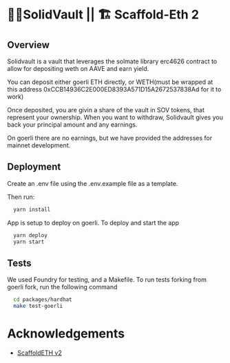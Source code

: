 # 🔮🏦SolidVault || 🏗 Scaffold-Eth 2

## Overview

Solidvault is a vault that leverages the solmate library erc4626 contract to allow for depositing weth on AAVE and earn yield.

You can deposit either goerli ETH directly, or WETH(must be wrapped at this address 0xCCB14936C2E000ED8393A571D15A2672537838Ad for it to work)

Once deposited, you are givin a share of the vault in SOV tokens, that represent your ownership. When you want to withdraw, Solidvault gives you back your principal amount and any earnings.

On goerli there are no earnings, but we have provided the addresses for mainnet development.

## Deployment

Create an .env file using the .env.example file as a template.

Then run:

```bash
  yarn install
```

App is setup to deploy on goerli. To deploy and start the app

```bash
  yarn deploy
  yarn start
```

## Tests

We used Foundry for testing, and a Makefile.
To run tests forking from goerli fork, run the following command

```bash
  cd packages/hardhat
  make test-goerli
```

# Acknowledgements

- [ScaffoldETH v2](https://github.com/scaffold-eth/se-2)
